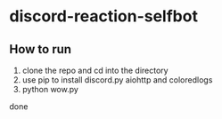 # discord-reaction-selfbot

## How to run

1. clone the repo and cd into the directory
2. use pip to install discord.py aiohttp and coloredlogs
3. python wow.py

done
